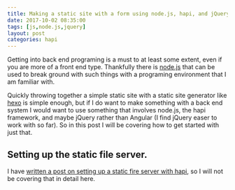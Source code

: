 ```yaml
---
title: Making a static site with a form using node.js, hapi, and jQuery.
date: 2017-10-02 08:35:00
tags: [js,node.js,jquery]
layout: post
categories: hapi
---
```


Getting into back end programing is a must to at least some extent, even if you are more of a front end type. Thankfully there is [node.js](/categories/node-js/) that can be used to break ground with such things with a programing environment that I am familiar with. 

<!-- more -->

Quickly throwing together a simple static site with a static site generator like [hexo](/categories/hexo/) is simple enough, but if I do want to make something with a back end system I would want to use something that involves node.js, the hapi framework, and maybe jQuery rather than Angular (I find jQuery easer to work with so far). So in this post I will be covering how to get started with just that.

## Setting up the static file server.

I have [written a post on setting up a static fire server with hapi](/2017/10/01/hapi-static-file-server/), so I will not be covering that in detail here.
